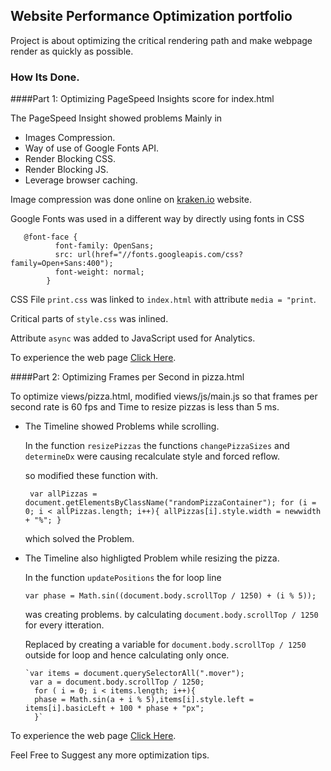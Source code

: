 ## Website Performance Optimization portfolio

Project is about optimizing the critical rendering path and make webpage render as quickly as possible.

### How Its Done.

####Part 1: Optimizing PageSpeed Insights score for index.html

The PageSpeed Insight showed problems Mainly in
  * Images Compression.
  * Way of use of Google Fonts API.
  * Render Blocking CSS.
  * Render Blocking JS.
  * Leverage browser caching.

Image compression was done online on [kraken.io](https://kraken.io/web-interface) website.

Google Fonts was used in a different way by directly using fonts in CSS

       @font-face {
              font-family: OpenSans;
              src: url(href="//fonts.googleapis.com/css?family=Open+Sans:400");
              font-weight: normal;
            }
   
 CSS File `print.css` was linked to `index.html` with attribute `media = "print`.
 
 Critical parts of `style.css` was inlined.
 
 Attribute `async` was added to JavaScript used for Analytics.
 
 To experience the web page [Click Here](https://vasudev-ps.github.io/performance-optimization/).
 
####Part 2: Optimizing Frames per Second in pizza.html

To optimize views/pizza.html, modified views/js/main.js so that frames per second rate is 60 fps and Time to resize pizzas is less than 5 ms.

* The Timeline showed Problems while scrolling.
  
  In the function `resizePizzas` the functions `changePizzaSizes` and `determineDx` were causing recalculate style and forced reflow.
  
  so modified these function with.
  
    ` var allPizzas = document.getElementsByClassName("randomPizzaContainer");
      for (i = 0; i < allPizzas.length; i++){
      allPizzas[i].style.width = newwidth + "%";
      }`
      
   which solved the Problem.
   
* The Timeline also highligted Problem while resizing the pizza.

  In the function `updatePositions` the for loop line
  
  `var phase = Math.sin((document.body.scrollTop / 1250) + (i % 5));`
  
   was creating problems. by calculating `document.body.scrollTop / 1250` for every itteration.
   
   Replaced by creating a variable for `document.body.scrollTop / 1250` outside for loop and hence calculating only once.
   
      `var items = document.querySelectorAll(".mover");
       var a = document.body.scrollTop / 1250;
        for ( i = 0; i < items.length; i++){
        phase = Math.sin(a + i % 5),items[i].style.left = items[i].basicLeft + 100 * phase + "px";
        }`

 To experience the web page [Click Here](https://vasudev-ps.github.io/performance-optimization/views/pizza.html).
 
Feel Free to Suggest any more optimization tips.
